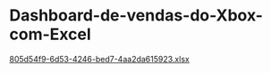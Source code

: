 # Dashboard-de-vendas-do-Xbox-com-Excel
[805d54f9-6d53-4246-bed7-4aa2da615923.xlsx](https://github.com/user-attachments/files/20847876/805d54f9-6d53-4246-bed7-4aa2da615923.xlsx)
